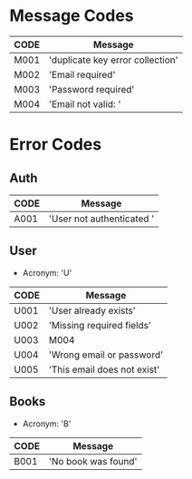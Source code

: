 # Message Codes

| **CODE** | **Message** |
|---|---|
| M001 | 'duplicate key error collection' |
| M002 | 'Email required' |
| M003 | 'Password required' |
| M004 | 'Email not valid: ' |

# Error Codes

## Auth

| **CODE** | **Message** |
|---|---|
| A001 | 'User not authenticated '|


## User

- Acronym: 'U'

| **CODE** | **Message** |
|---|---|
| U001 | 'User already exists' |
| U002 | 'Missing required fields' |
| U003 | M004 |
| U004 | 'Wrong email or password' |
| U005 | 'This email does not exist' |

## Books 

- Acronym: 'B'

| **CODE** | **Message** |
|---|---|
| B001 | 'No book was found' |
